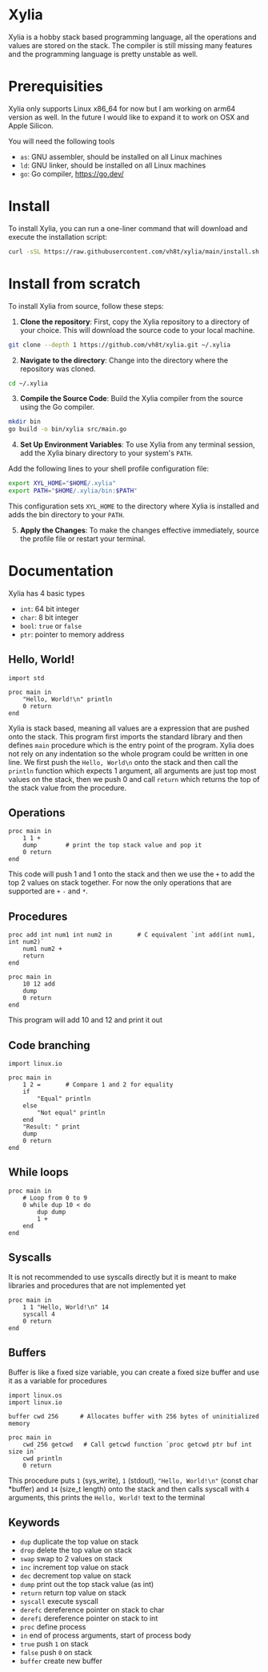 # Xylia

Xylia is a hobby stack based programming language, all the operations and values are stored on the stack.
The compiler is still missing many features and the programming language is pretty unstable as well.


# Prerequisities

Xylia only supports Linux x86_64 for now but I am working on arm64 version as well.
In the future I would like to expand it to work on OSX and Apple Silicon.

You will need the following tools
- `as`: GNU assembler, should be installed on all Linux machines
- `ld`: GNU linker, should be installed on all Linux machines
- `go`: Go compiler, https://go.dev/


# Install

To install Xylia, you can run a one-liner command that will download and execute the installation script:

```sh
curl -sSL https://raw.githubusercontent.com/vh8t/xylia/main/install.sh | sh
```

# Install from scratch

To install Xylia from source, follow these steps:

1. **Clone the repository**: First, copy the Xylia repository to a directory of your choice. This will download the source code to your local machine.

```sh
git clone --depth 1 https://github.com/vh8t/xylia.git ~/.xylia
```

2. **Navigate to the directory**: Change into the directory where the repository was cloned.

```sh
cd ~/.xylia
```

3. **Compile the Source Code**: Build the Xylia compiler from the source using the Go compiler.

```sh
mkdir bin
go build -o bin/xylia src/main.go
```

4. **Set Up Environment Variables**: To use Xylia from any terminal session, add the Xylia binary directory to your system's `PATH`.

Add the following lines to your shell profile configuration file:

```sh
export XYL_HOME="$HOME/.xylia"
export PATH="$HOME/.xylia/bin:$PATH"
```

This configuration sets `XYL_HOME` to the directory where Xylia is installed and adds the bin directory to your `PATH`.

5. **Apply the Changes**: To make the changes effective immediately, source the profile file or restart your terminal.

# Documentation

Xylia has 4 basic types
- `int`: 64 bit integer
- `char`: 8 bit integer
- `bool`: `true` or `false`
- `ptr`: pointer to memory address

## Hello, World!

```xyl
import std

proc main in
    "Hello, World!\n" println
    0 return
end
```

Xylia is stack based, meaning all values are a expression that are pushed onto the stack.
This program first imports the standard library and then defines `main` procedure which is the entry point of the program.
Xylia does not rely on any indentation so the whole program could be written in one line.
We first push the `Hello, World\n` onto the stack and then call the `println` function which expects 1 argument, all arguments are just top most values on the stack, then we push 0 and call `return` which returns the top of the stack value from the procedure.

## Operations

```xyl
proc main in
    1 1 +
    dump        # print the top stack value and pop it
    0 return
end
```

This code will push 1 and 1 onto the stack and then we use the `+` to add the top 2 values on stack together. For now the only operations that are supported are `+` `-` and `*`.

## Procedures

```xyl
proc add int num1 int num2 in       # C equivalent `int add(int num1, int num2)`
    num1 num2 +
    return
end

proc main in
    10 12 add
    dump
    0 return
end
```

This program will add 10 and 12 and print it out

## Code branching

```xyl
import linux.io

proc main in
    1 2 =       # Compare 1 and 2 for equality
    if
        "Equal" println
    else
        "Not equal" println
    end
    "Result: " print
    dump
    0 return
end
```

## While loops

```xyl
proc main in
    # Loop from 0 to 9
    0 while dup 10 < do
        dup dump
        1 +
    end
end
```

## Syscalls

It is not recommended to use syscalls directly but it is meant to make libraries and procedures that are not implemented yet

```xyl
proc main in
    1 1 "Hello, World!\n" 14
    syscall 4
    0 return
end
```

## Buffers

Buffer is like a fixed size variable, you can create a fixed size buffer and use it as a variable for procedures

```xyl
import linux.os
import linux.io

buffer cwd 256      # Allocates buffer with 256 bytes of uninitialized memory

proc main in
    cwd 256 getcwd   # Call getcwd function `proc getcwd ptr buf int size in`
    cwd println
    0 return
```

This procedure puts `1` (sys_write), `1` (stdout), `"Hello, World!\n"` (const char *buffer) and `14` (size_t length) onto the stack and then calls syscall with `4` arguments, this prints the `Hello, World!` text to the terminal

## Keywords

- `dup` duplicate the top value on stack
- `drop` delete the top value on stack
- `swap` swap to 2 values on stack
- `inc` increment top value on stack
- `dec` decrement top value on stack
- `dump` print out the top stack value (as int)
- `return` return top value on stack
- `syscall` execute syscall
- `derefc` dereference pointer on stack to char
- `derefi` dereference pointer on stack to int
- `proc` define process
- `in` end of process arguments, start of process body
- `true` push `1` on stack
- `false` push `0` on stack
- `buffer` create new buffer
